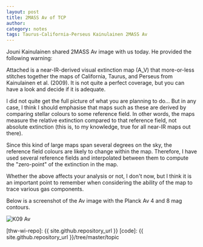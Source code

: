 ```yaml
---
layout: post
title: 2MASS Av of TCP
author: 
category: notes
tags: Taurus-California-Perseus Kainulainen 2MASS Av
---
```


Jouni Kainulainen shared 2MASS Av image with us today. He provided the
following warning:

Attached is a near-IR-derived visual extinction map (A_V) that more-or-less
stitches together the maps of California, Taurus, and Perseus from Kainulainen
et al. (2009). It is not quite a perfect coverage, but you can have a look and
decide if it is adequate.

I did not quite get the full picture of what you are planning to do… But in any
case, I think I should emphasise that maps such as these are derived by
comparing stellar colours to some reference field. In other words, the maps
measure the relative extinction compared to that reference field, not absolute
extinction (this is, to my knowledge, true for all near-IR maps out there).

Since this kind of large maps span several degrees on the sky, the reference
field colours are likely to change within the map. Therefore, I have used
several reference fields and interpolated between them to compute the
"zero-point" of the extinction in the map. 

Whether the above affects your analysis or not, I don't now, but I think it is
an important point to remember when considering the ability of the map to trace
various gas components.

Below is a screenshot of the Av image with the Planck Av 4 and 8 mag contours.

  ![K09 Av](http://ezbc.github.io/website/images/2015-02-25/tcp_k09_av.png)

[thw-wi-repo]: {{ site.github.repository_url }}
[code]: {{ site.github.repository_url }}/tree/master/topic

